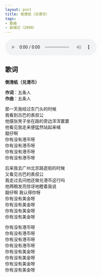 ```yaml
---
layout: post
title: 倒港纸（兑港币）
tags: 
- 歌曲
- 县城记（2009）
---
```

<audio controls autoplay loop  src="https://ep-sycdn.kuwo.cn/00b12c17d02cb2fd2e40b941e271025f/5f9cca6d/resource/n2/29/36/4100590056.mp3">
您的浏览器不支持 audio 标签。
</audio>

## 歌词

**倒港纸（兑港币）**

**作词**：五条人    
**作曲**：五条人

那一天我经过东门头的时候    
我看到古巴的表叔公    
他摆张凳子坐在路的旁边浑浑噩噩    
他看见我走来便猛然站起来喊    
靓仔啊    
你有没有港币呀    
你有没有港币呀    
你有没有港币呀    
你有没有港币呀

后来我去广州北京路逛街的时候    
又看见古巴的表叔公    
我走过去问他还做兑港币这行吗    
他两眼发亮惊讶地瞪着我说    
靓仔啊 我认得你呀    
你有没有美金呀    
你有没有美金呀    
你有没有美金呀    
你有没有美金呀

你有没有港币呀    
你有没有港币呀    
你有没有港币呀    
你有没有港币呀    
你有没有美金呀    
你有没有美金呀    
你有没有美金呀    
你有没有美金呀
